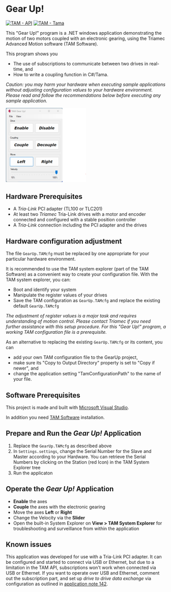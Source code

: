 # Gear Up!

[![TAM - API](https://img.shields.io/static/v1?label=TAM&message=API&color=b51839)](https://www.triamec.com/en/tam-api.html) [![TAM - Tama](https://img.shields.io/static/v1?label=TAM&message=Tama&color=b51839)](https://www.triamec.com/tam-tama.html)


This "Gear Up!" program is a .NET windows application
demonstrating the motion of two motors coupled with an electronic gearing,
using the Triamec Advanced Motion software (TAM Software).

This program shows you
- The use of subscriptions to communicate between two drives in real-time, and
- How to write a coupling function in C#/Tama.

*Caution: you may harm your hardware when executing sample applications 
without adjusting configuration values to your hardware environment.
Please read and follow the recommendations below
before executing any sample application.*

<img src="./doc/Screenshot_GearUp.png" height="50%" width="50%">

## Hardware Prerequisites


- A *Tria-Link* PCI adapter (TL100 or TLC201)
- At least two *Triamec* Tria-Link drives with a motor and encoder connected and configured with a stable position controller
- A *Tria-Link* connection including the PCI adapter and the drives


## Hardware configuration adjustment

The file `GearUp.TAMcfg` must be replaced by one
appropriate for your particular hardware environment.

It is recommended to use the TAM system explorer (part of the TAM Software)
as a convenient way to create your configuration file.
With the TAM system explorer, you can:
- Boot and identify your system
- Manipulate the register values of your drives
- Save the TAM configuration as `GearUp.TAMcfg` and replace the existing default `GearUp.TAMcfg`

*The adjustment of register values is a major task 
and requires understanding of motion control.
Please contact Triamec if you need further assistance with this setup procedure.
For this "Gear Up!" program, a working TAM configuration file is a prerequisite.*

As an alternative to replacing the existing `GearUp.TAMcfg` or its content, you can 
- add your own TAM configuration file to the GearUp project,
- make sure its "Copy to Output Directory" property is set to "Copy if newer", and
- change the application setting "TamConfigurationPath" to the name of your file.

## Software Prerequisites

This project is made and built with [Microsoft Visual Studio](https://visualstudio.microsoft.com/en/).

In addition you need [TAM Software](https://www.triamec.com/en/tam-software-support.html) installation.

## Prepare and Run the *Gear Up!* Application

1. Replace the `GearUp.TAMcfg` as described above
2. In `Settings.settings`, change the Serial Number for the Slave and Master according to your Hardware. You can retrieve the Serial Numbers by clicking on the Station (red Icon) in the TAM System Explorer tree
3. Run the applicaton

## Operate the *Gear Up!* Application

- **Enable** the axes
- **Couple** the axes with the electronic gearing
- Move the axes **Left** or **Right**
- Change the Velocity via the **Slider**
- Open the built-in System Explorer on **View > TAM System Explorer** for troubleshooting and surveillance from within the application

## Known issues

This application was developed for use with a Tria-Link PCI adapter. It can be configured and started to connect via USB or Ethernet, but due to a limitation in the TAM API, subscriptions won't work when connected via USB
or Ethernet.
If you want to operate over USB and Ethernet, comment out the subscription part, and set up _drive to drive data exchange_ via configuration as outlined in [application note 142](https://www.triamec.com/en/documents.html).
